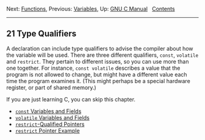Next: [Functions](Functions.md), Previous:
[Variables](Variables.md), Up: [GNU C Manual](index.md)  
[Contents](index.md#SEC_Contents "Table of contents")  

------------------------------------------------------------------------


## 21 Type Qualifiers 

A declaration can include type qualifiers to advise the compiler about
how the variable will be used. There are three different qualifiers,
`const`, `volatile` and `restrict`. They pertain to different issues, so
you can use more than one together. For instance, `const volatile`
describes a value that the program is not allowed to change, but might
have a different value each time the program examines it. (This might
perhaps be a special hardware register, or part of shared memory.)

If you are just learning C, you can skip this chapter.

-   [`const` Variables and Fields](const.md)
-   [`volatile` Variables and Fields](volatile.md)
-   [`restrict`-Qualified Pointers](restrict-Pointers.md)
-   [`restrict` Pointer Example](restrict-Pointer-Example.md)
